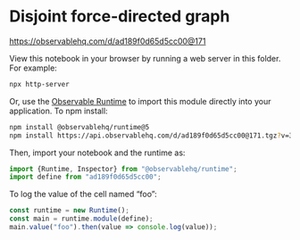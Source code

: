 # Disjoint force-directed graph

https://observablehq.com/d/ad189f0d65d5cc00@171

View this notebook in your browser by running a web server in this folder. For
example:

~~~sh
npx http-server
~~~

Or, use the [Observable Runtime](https://github.com/observablehq/runtime) to
import this module directly into your application. To npm install:

~~~sh
npm install @observablehq/runtime@5
npm install https://api.observablehq.com/d/ad189f0d65d5cc00@171.tgz?v=3
~~~

Then, import your notebook and the runtime as:

~~~js
import {Runtime, Inspector} from "@observablehq/runtime";
import define from "ad189f0d65d5cc00";
~~~

To log the value of the cell named “foo”:

~~~js
const runtime = new Runtime();
const main = runtime.module(define);
main.value("foo").then(value => console.log(value));
~~~
